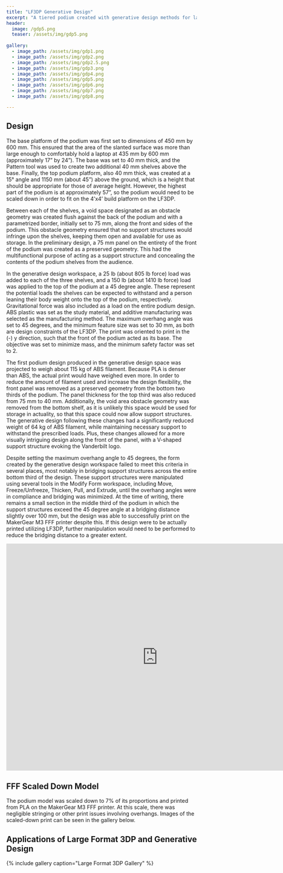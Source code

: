 ```yaml
---
title: "LF3DP Generative Design"
excerpt: "A tiered podium created with generative design methods for large format 3D printing."
header:
  image: /gdp5.png
  teaser: /assets/img/gdp5.png
  
gallery:
  - image_path: /assets/img/gdp1.png
  - image_path: /assets/img/gdp2.png
  - image_path: /assets/img/gdp2.5.png
  - image_path: /assets/img/gdp3.png
  - image_path: /assets/img/gdp4.png
  - image_path: /assets/img/gdp5.png
  - image_path: /assets/img/gdp6.png
  - image_path: /assets/img/gdp7.png
  - image_path: /assets/img/gdp8.png

---
```

## Design
The base platform of the podium was first set to dimensions of 450 mm by 600 mm. This ensured that the area of the slanted surface was more than large enough to comfortably hold a laptop at 435 mm by 600 mm (approximately 17” by 24”). The base was set to 40 mm thick, and the Pattern tool was used to create two additional 40 mm shelves above the base. Finally, the top podium platform, also 40 mm thick, was created at a 15° angle and 1150 mm (about 45”) above the ground, which is a height that should be appropriate for those of average height. However, the highest part of the podium is at approximately 57”, so the podium would need to be scaled down in order to fit on the 4’x4’ build platform on the LF3DP.

Between each of the shelves, a void space designated as an obstacle geometry was created flush against the back of the podium and with a parametrized border, initially set to 75 mm, along the front and sides of the podium. This obstacle geometry ensured that no support structures would infringe upon the shelves, keeping them open and available for use as storage. In the preliminary design, a 75 mm panel on the entirety of the front of the podium was created as a preserved geometry. This had the multifunctional purpose of acting as a support structure and concealing the contents of the podium shelves from the audience.

In the generative design workspace, a 25 lb (about 805 lb force) load was added to each of the three shelves, and a 150 lb (about 1410 lb force) load was applied to the top of the podium at a 45 degree angle. These represent the potential loads the shelves can be expected to withstand and a person leaning their body weight onto the top of the podium, respectively. Gravitational force was also included as a load on the entire podium design. ABS plastic was set as the study material, and additive manufacturing was selected as the manufacturing method. The maximum overhang angle was set to 45 degrees, and the minimum feature size was set to 30 mm, as both are design constraints of the LF3DP. The print was oriented to print in the (-) y direction, such that the front of the podium acted as its base. The objective was set to minimize mass, and the minimum safety factor was set to 2.

The first podium design produced in the generative design space was projected to weigh about 115 kg of ABS filament. Because PLA is denser than ABS, the actual print would have weighed even more. In order to reduce the amount of filament used and increase the design flexibility, the front panel was removed as a preserved geometry from the bottom two thirds of the podium. The panel thickness for the top third was also reduced from 75 mm to 40 mm. Additionally, the void area obstacle geometry was removed from the bottom shelf, as it is unlikely this space would be used for storage in actuality, so that this space could now allow support structures. The generative design following these changes had a significantly reduced weight of 64 kg of ABS filament, while maintaining necessary support to withstand the prescribed loads. Plus, these changes allowed for a more visually intriguing design along the front of the panel, with a V-shaped support structure evoking the Vanderbilt logo.

Despite setting the maximum overhang angle to 45 degrees, the form created by the generative design workspace failed to meet this criteria in several places, most notably in bridging support structures across the entire bottom third of the design. These support structures were manipulated using several tools in the Modify Form workspace, including Move, Freeze/Unfreeze, Thicken, Pull, and Extrude, until the overhang angles were in compliance and bridging was minimized. At the time of writing, there remains a small section in the middle third of the podium in which the support structures exceed the 45 degree angle at a bridging distance slightly over 100 mm, but the design was able to successfully print on the MakerGear M3 FFF printer despite this. If this design were to be actually printed utilizing LF3DP, further manipulation would need to be performed to reduce the bridging distance to a greater extent.

<iframe src="https://vanderbilt643.autodesk360.com/shares/public/SH512d4QTec90decfa6e8ce9c0807e5103eb?mode=embed" width="800" height="600" allowfullscreen="true" webkitallowfullscreen="true" mozallowfullscreen="true"  frameborder="0"></iframe>

## FFF Scaled Down Model
The podium model was scaled down to 7% of its proportions and printed from PLA on the MakerGear M3 FFF printer. At this scale, there was negligible stringing or other print issues involving overhangs. Images of the scaled-down print can be seen in the gallery below.

## Applications of Large Format 3DP and Generative Design

{% include gallery caption="Large Format 3DP Gallery" %}
